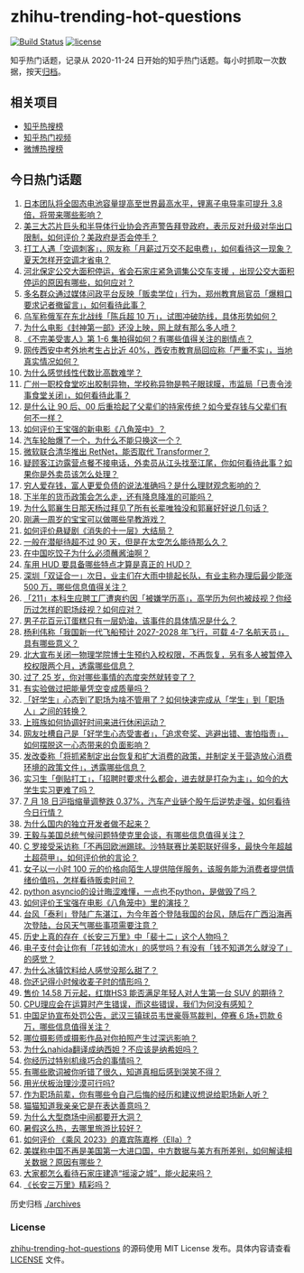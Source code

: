 # zhihu-trending-hot-questions

[![Build Status](https://github.com/justjavac/zhihu-trending-hot-questions/workflows/ci/badge.svg?branch=master)](https://github.com/justjavac/zhihu-trending-hot-questions/actions)
[![license](https://img.shields.io/github/license/justjavac/zhihu-trending-hot-questions)](https://github.com/justjavac/zhihu-trending-hot-questions/blob/master/LICENSE)

知乎热门话题，记录从 2020-11-24
日开始的知乎热门话题。每小时抓取一次数据，按天[归档](./archives)。

## 相关项目

- [知乎热搜榜](https://github.com/justjavac/zhihu-trending-top-search)
- [知乎热门视频](https://github.com/justjavac/zhihu-trending-hot-video)
- [微博热搜榜](https://github.com/justjavac/weibo-trending-hot-search)

## 今日热门话题

<!-- BEGIN -->
<!-- 最后更新时间 Wed Jul 19 2023 06:02:27 GMT+0800 (China Standard Time) -->

1. [日本团队将全固态电池容量提高至世界最高水平，锂离子电导率可提升 3.8 倍，将带来哪些影响？](https://www.zhihu.com/question/612473880)
1. [美三大芯片巨头和半导体行业协会齐声警告拜登政府，表示反对升级对华出口限制，如何评价？美政府是否会停手？](https://www.zhihu.com/question/612701292)
1. [打工人遇「空调刺客」，网友称「月薪过万交不起电费」，如何看待这一现象？夏天怎样开空调才省电？](https://www.zhihu.com/question/612715852)
1. [河北保定公交大面积停运，省会石家庄紧急调集公交车支援 ，出现公交大面积停运的原因有哪些，如何应对？](https://www.zhihu.com/question/612135833)
1. [多名群众通过媒体问政平台反映「贩卖学位」行为，郑州教育局官员「爆粗口要求记者撤留言」，如何看待此事？](https://www.zhihu.com/question/612674154)
1. [乌军称俄军在东北战线「陈兵超 10 万」，试图冲破防线，具体形势如何？](https://www.zhihu.com/question/612684594)
1. [为什么电影《封神第一部》还没上映，网上就有那么多人喷？](https://www.zhihu.com/question/612090137)
1. [《不完美受害人》第 1-6 集拍得如何？有哪些值得关注的剧情点？](https://www.zhihu.com/question/612673909)
1. [网传西安中考外地考生占比近 40%，西安市教育局回应称「严重不实」，当地真实情况如何？](https://www.zhihu.com/question/612744250)
1. [为什么感觉线性代数比高数难学？](https://www.zhihu.com/question/532270320)
1. [广州一职校食堂吃出胶制异物，学校称异物是鸭子眼球膜，市监局「已责令涉事食堂关闭」，如何看待此事？](https://www.zhihu.com/question/612672243)
1. [是什么让 90 后、00 后重拾起了父辈们的持家传统？如今爱存钱与父辈们有何不一样？](https://www.zhihu.com/question/612271386)
1. [如何评价王宝强的新电影《八角笼中》？](https://www.zhihu.com/question/611194220)
1. [汽车轮胎爆了一个，为什么不能只换这一个？](https://www.zhihu.com/question/605448823)
1. [微软联合清华推出 RetNet，能否取代 Transformer？](https://www.zhihu.com/question/612761391)
1. [疑顾客江边露营点餐不接电话，外卖员从江头找至江尾，你如何看待此事？如果你是外卖员该怎么处理？](https://www.zhihu.com/question/612656152)
1. [穷人爱存钱，富人更爱负债的说法准确吗？是什么理财观念影响的？](https://www.zhihu.com/question/612271449)
1. [下半年的货币政策会怎么走，还有降息降准的可能吗？](https://www.zhihu.com/question/612271502)
1. [为什么郭襄生日那天杨过拜见了所有长辈唯独没和郭襄好好说几句话？](https://www.zhihu.com/question/407740593)
1. [刚满一周岁的宝宝可以做哪些早教游戏？](https://www.zhihu.com/question/610593419)
1. [如何评价悬疑剧《消失的十一层》大结局？](https://www.zhihu.com/question/612722607)
1. [一般在潜艇待超不过 90 天，但是在太空怎么能待那么久？](https://www.zhihu.com/question/465762854)
1. [在中国吃饺子为什么必须蘸酱油啊？](https://www.zhihu.com/question/608934501)
1. [车用 HUD 要具备哪些特点才算是真正的 HUD？](https://www.zhihu.com/question/26074286)
1. [深圳「双证合一」次日，业主们在大雨中排起长队，有业主称办理后最少能涨 500 万，哪些信息值得关注？](https://www.zhihu.com/question/612659896)
1. [「211」本科生应聘工厂遭爽约因「被嫌学历高」，高学历为何也被歧视？你经历过怎样的职场歧视？如何应对？](https://www.zhihu.com/question/612701753)
1. [男子花百元订蛋糕只有一层奶油，该事件的具体情况是什么？](https://www.zhihu.com/question/611320356)
1. [杨利伟称「我国新一代飞船预计 2027-2028 年飞行，可载 4-7 名航天员」，具有哪些意义？](https://www.zhihu.com/question/612675316)
1. [北大宣布关闭一物理学院博士生预约入校权限，不再恢复，另有多人被暂停入校权限两个月，透露哪些信息？](https://www.zhihu.com/question/612476384)
1. [过了 25 岁，你对哪些事情的态度突然就转变了？](https://www.zhihu.com/question/612528639)
1. [有实验做过把能量凭空变成质量吗？](https://www.zhihu.com/question/611699283)
1. [「好学生」心态到了职场为啥不管用了？如何快速完成从「学生」到「职场人」之间的转换？](https://www.zhihu.com/question/611885224)
1. [上班族如何协调好时间来进行休闲运动？](https://www.zhihu.com/question/595327871)
1. [网友吐槽自己是「好学生心态受害者」，「追求夸奖、逃避出错、害怕指责」，如何摆脱这一心态带来的负面影响？](https://www.zhihu.com/question/612691351)
1. [发改委称「将抓紧制定出台恢复和扩大消费的政策，并制定关于营造放心消费环境的政策文件」，透露哪些信息？](https://www.zhihu.com/question/612670855)
1. [实习生「倒贴打工」，「招聘时要求什么都会，进去就是打杂为主」，如今的大学生实习更难了吗？](https://www.zhihu.com/question/611893332)
1. [7 月 18 日沪指缩量调整跌 0.37%，汽车产业链个股午后逆势走强，如何看待今日行情？](https://www.zhihu.com/question/612662420)
1. [为什么国内的独立开发者做不起来？](https://www.zhihu.com/question/598811656)
1. [王毅与美国总统气候问题特使克里会谈，有哪些信息值得关注？](https://www.zhihu.com/question/612663996)
1. [C 罗接受采访称「不再回欧洲踢球。沙特联赛比美职联好得多，最快今年超越土超荷甲」，如何评价他的言论？](https://www.zhihu.com/question/612649775)
1. [女子以一小时 100 元的价格向陌生人提供陪伴服务，该服务能为消费者提供情绪价值吗，怎样看待贩卖时间？](https://www.zhihu.com/question/612658286)
1. [python asyncio的设计晦涩难懂，一点也不python，是做毁了吗？](https://www.zhihu.com/question/451397804)
1. [如何评价王宝强在电影《八角笼中》里的演技？](https://www.zhihu.com/question/611301828)
1. [台风「泰利」登陆广东湛江，为今年首个登陆我国的台风，随后在广西沿海再次登陆，台风天气哪些事项需要注意？](https://www.zhihu.com/question/612607483)
1. [历史上真的存在《长安三万里》中「裴十二」这个人物吗？](https://www.zhihu.com/question/611482036)
1. [电子支付会让你有「花钱如流水」的感觉吗？有没有「钱不知道怎么就没了」的感觉？](https://www.zhihu.com/question/612271567)
1. [为什么冰镇饮料给人感觉没那么甜了？](https://www.zhihu.com/question/610391583)
1. [你还记得小时候收麦子时的情形吗？](https://www.zhihu.com/question/604109948)
1. [售价 14.58 万元起，红旗HS3 能否满足年轻人对人生第一台 SUV 的期待？](https://www.zhihu.com/question/612578573)
1. [CPU理应会在运算时产生错误，而这些错误，我们为何没有感知？](https://www.zhihu.com/question/609914342)
1. [中国足协宣布处罚公告，武汉三镇球员韦世豪辱骂裁判，停赛 6 场+罚款 6 万，哪些信息值得关注？](https://www.zhihu.com/question/612691617)
1. [哪位摄影师或摄影作品对你拍照产生过深远影响？](https://www.zhihu.com/question/607563038)
1. [为什么nahida翻译成纳西妲？不应该是纳希妲吗？](https://www.zhihu.com/question/595924866)
1. [你经历过特别机缘巧合的事情吗？](https://www.zhihu.com/question/399124721)
1. [有哪些歌词被你听错了很久，知道真相后感到哭笑不得？](https://www.zhihu.com/question/297225697)
1. [用光伏板治理沙漠可行吗?](https://www.zhihu.com/question/541090690)
1. [作为职场前辈，你有哪些令自己后悔的经历和建议想说给职场新人听？](https://www.zhihu.com/question/611885289)
1. [猫猫知道我亲亲它是在表达善意吗？](https://www.zhihu.com/question/611176149)
1. [为什么大型商场中间都要开大洞？](https://www.zhihu.com/question/22186295)
1. [暑假这么热，去哪里旅游比较好？](https://www.zhihu.com/question/611490040)
1. [如何评价 《乘风 2023》的嘉宾陈嘉桦（Ella）?](https://www.zhihu.com/question/395842881)
1. [美媒称中国不再是美国第一大进口国，中方数据与美方有所差别，如何解读相关数据？原因有哪些？](https://www.zhihu.com/question/612592226)
1. [大家都怎么看待石家庄建造“摇滚之城”，能火起来吗？](https://www.zhihu.com/question/612403844)
1. [《长安三万里》精彩吗？](https://www.zhihu.com/question/611823636)

<!-- END -->

历史归档 [./archives](./archives)

### License

[zhihu-trending-hot-questions](https://github.com/justjavac/zhihu-trending-hot-questions)
的源码使用 MIT License 发布。具体内容请查看 [LICENSE](./LICENSE) 文件。
